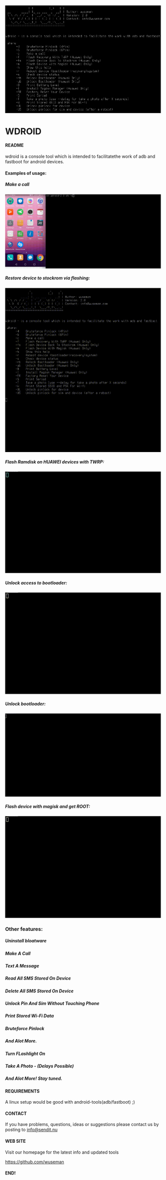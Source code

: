 ![Screenshot](_images/wdroid.png)

# WDROID

#### README

wdroid is a console tool which is intended to facilitatethe work of adb and fastboot for android devices.

#### Examples of usage:

##### Make a call
![Screenshot](_images/call.gif)

##### Restore device to stockrom via flashing:
![Screenshot](_images/restore-stock.gif)

##### Flash Ramdisk on HUAWEI devices with TWRP: 
![Screenshot](_images/flash_recovery.gif)

##### Unlock access to bootloader:
![Screenshot](_images/unlock-bootloader.gif)

##### Unlock bootloader:
![Screenshot](_images/fastboot_unlock.gif)

##### Flash device with magisk and get ROOT:
![Screenshot](_images/flash_magisk.gif)

### Other features:
##### Uninstall bloatware
##### Make A Call
##### Text A Message
##### Read All SMS Stored On Device
##### Delete All SMS Stored On Device
##### Unlock Pin And Sim Without Touching Phone
##### Print Stored Wi-Fi Data
##### Bruteforce Pinlock
##### And Alot More.
##### Turn FLashlight On
##### Take A Photo - (Delays Possible)
##### And Alot More! Stay tuned.

#### REQUIREMENTS


A linux setup would be good with android-tools(adb/fastboot) ;)

#### CONTACT 

If you have problems, questions, ideas or suggestions please contact
us by posting to info@sendit.nu

#### WEB SITE

Visit our homepage for the latest info and updated tools

https://github.com/wuseman

#### END!
